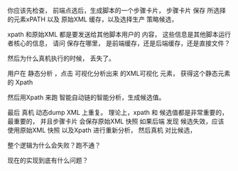 你应该先检查， 前端点选后，生成脚本的一个步骤卡片，
步骤卡片 保存 所选择的元素xPATH 以及 原始XML 缓存，以及选择生产 策略候选，

 xpath 和原始XML 都是要发送给其他脚本用户的 内容，
 这些信息是其他脚本运行者核心的信息，
 请问 保存在哪里， 是前端缓存，还是后端缓存，还是直接文件？

 

然后为什么真机执行的时候， 丢失了。

用户在 静态分析 ，点击 可视化分析出来 的XML可视化 元素，
获得这个静态元素的 Xpath

然后用Xpath 来跑 智能自动链的智能分析，生成候选值。

最后 真机 动态dump XML 上重复。
理论上，xpath 和 候选值都是非常重要的，最重要的，
并且步骤卡片 会保存原始XML 快照
如果后端 发现 候选失效，应该 使用原始XML 快照 以及Xpath 进行重新分析，
然后真机 对比候选，

整个逻辑为什么会失败？跑不通？

现在的实现到底有什么问题？

